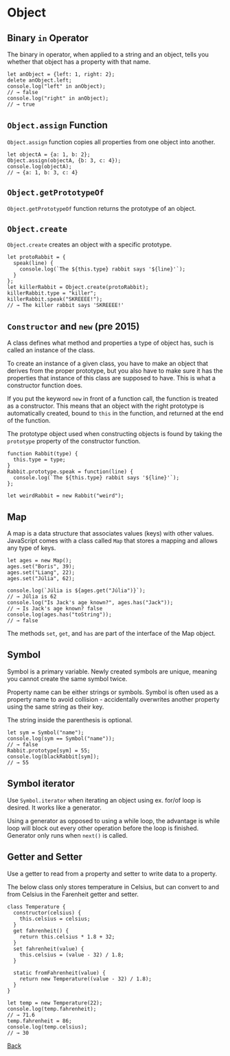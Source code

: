# Object

## Binary `in` Operator
The binary in operator, when applied to a string and an object, tells you whether that object has a property with that name.
```
let anObject = {left: 1, right: 2};
delete anObject.left;
console.log("left" in anObject);
// → false
console.log("right" in anObject);
// → true
```

## `Object.assign` Function
`Object.assign` function copies all properties from one object into another.
```
let objectA = {a: 1, b: 2};
Object.assign(objectA, {b: 3, c: 4});
console.log(objectA);
// → {a: 1, b: 3, c: 4}
```

## `Object.getPrototypeOf`
`Object.getPrototypeOf` function returns the prototype of an object.

## `Object.create`
`Object.create` creates an object with a specific prototype.
```
let protoRabbit = {
  speak(line) {
    console.log(`The ${this.type} rabbit says '${line}'`);
  }
};
let killerRabbit = Object.create(protoRabbit);
killerRabbit.type = "killer";
killerRabbit.speak("SKREEEE!");
// → The killer rabbit says 'SKREEEE!'
```

## `Constructor` and `new` (pre 2015)
A class defines what method and properties a type of object has, such is called an instance of the class.

To create an instance of a given class, you have to make an object that derives from the proper prototype, but you also have to make sure it has the properties that instance of this class are supposed to have. This is what a constructor function does.

If you put the keyword `new` in front of a function call, the function is treated as a constructor. This means that an object with the right prototype is automatically created, bound to `this` in the function, and returned at the end of the function.

The prototype object used when constructing objects is found by taking the `prototype` property of the constructor function.

```
function Rabbit(type) {
  this.type = type;
}
Rabbit.prototype.speak = function(line) {
  console.log(`The ${this.type} rabbit says '${line}'`);
};

let weirdRabbit = new Rabbit("weird");
```

## Map

A map is a data structure that associates values (keys) with other values. JavaScript comes with a class called `Map` that stores a mapping and allows any type of keys.

```
let ages = new Map();
ages.set("Boris", 39);
ages.set("Liang", 22);
ages.set("Júlia", 62);

console.log(`Júlia is ${ages.get("Júlia")}`);
// → Júlia is 62
console.log("Is Jack's age known?", ages.has("Jack"));
// → Is Jack's age known? false
console.log(ages.has("toString"));
// → false
```

The methods `set`, `get`, and `has` are part of the interface of the Map object.

## Symbol

Symbol is a primary variable. Newly created symbols are unique, meaning you cannot create the same symbol twice.

Property name can be either strings or symbols. Symbol is often used as a property name to avoid collision - accidentally overwrites another property using the same string as their key.

The string inside the parenthesis is optional.

```
let sym = Symbol("name");
console.log(sym == Symbol("name"));
// → false
Rabbit.prototype[sym] = 55;
console.log(blackRabbit[sym]);
// → 55
```

## Symbol iterator

Use `Symbol.iterator` when iterating an object using ex. for/of loop is desired. It works like a generator.

Using a generator as opposed to using a while loop, the advantage is while loop will block out every other operation before the loop is finished. Generator only runs when `next()` is called.

## Getter and Setter

Use a getter to read from a property and setter to write data to a property.

The below class only stores temperature in Celsius, but can convert to and from Celsius in the Farenheit getter and setter.

```
class Temperature {
  constructor(celsius) {
    this.celsius = celsius;
  }
  get fahrenheit() {
    return this.celsius * 1.8 + 32;
  }
  set fahrenheit(value) {
    this.celsius = (value - 32) / 1.8;
  }

  static fromFahrenheit(value) {
    return new Temperature((value - 32) / 1.8);
  }
}

let temp = new Temperature(22);
console.log(temp.fahrenheit);
// → 71.6
temp.fahrenheit = 86;
console.log(temp.celsius);
// → 30
```

[Back](../../../README.md)
